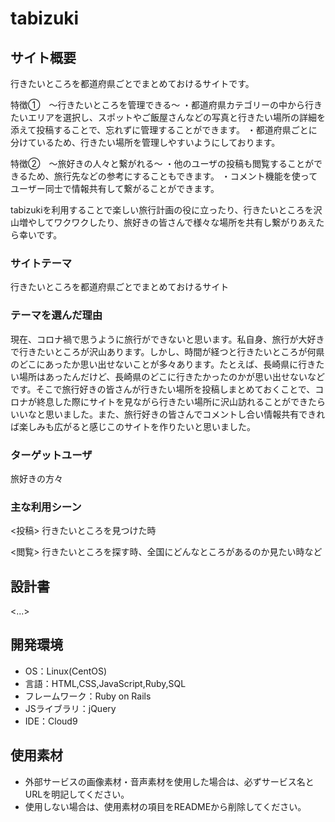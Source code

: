 # tabizuki
## サイト概要
行きたいところを都道府県ごとでまとめておけるサイトです。

特徴①　〜行きたいところを管理できる〜
・都道府県カテゴリーの中から行きたいエリアを選択し、スポットやご飯屋さんなどの写真と行きたい場所の詳細を添えて投稿することで、忘れずに管理することができます。
・都道府県ごとに分けているため、行きたい場所を管理しやすいようにしております。

特徴②　〜旅好きの人々と繋がれる〜
・他のユーザの投稿も閲覧することができるため、旅行先などの参考にすることもできます。
・コメント機能を使ってユーザー同士で情報共有して繋がることができます。

tabizukiを利用することで楽しい旅行計画の役に立ったり、行きたいところを沢山増やしてワクワクしたり、旅好きの皆さんで様々な場所を共有し繋がりあえたら幸いです。

### サイトテーマ
行きたいところを都道府県ごとでまとめておけるサイト

### テーマを選んだ理由
現在、コロナ禍で思うように旅行ができないと思います。私自身、旅行が大好きで行きたいところが沢山あります。しかし、時間が経つと行きたいところが何県のどこにあったか思い出せないことが多々あります。たとえば、長崎県に行きたい場所はあったんだけど、長崎県のどこに行きたかったのかが思い出せないなどです。そこで旅行好きの皆さんが行きたい場所を投稿しまとめておくことで、コロナが終息した際にサイトを見ながら行きたい場所に沢山訪れることができたらいいなと思いました。また、旅行好きの皆さんでコメントし合い情報共有できれば楽しみも広がると感じこのサイトを作りたいと思いました。

### ターゲットユーザ
旅好きの方々
### 主な利用シーン
<投稿>
行きたいところを見つけた時

<閲覧>
行きたいところを探す時、全国にどんなところがあるのか見たい時など


## 設計書
<...>

## 開発環境
- OS：Linux(CentOS)
- 言語：HTML,CSS,JavaScript,Ruby,SQL
- フレームワーク：Ruby on Rails
- JSライブラリ：jQuery
- IDE：Cloud9

## 使用素材
- 外部サービスの画像素材・音声素材を使用した場合は、必ずサービス名とURLを明記してください。
- 使用しない場合は、使用素材の項目をREADMEから削除してください。